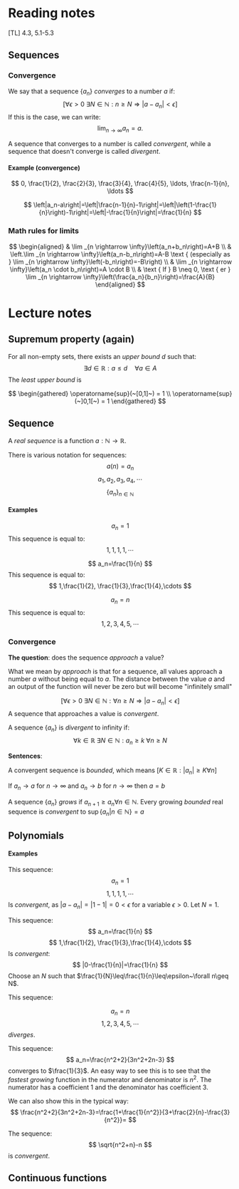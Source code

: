 # Reading notes
[TL] 4.3, 5.1-5.3

## Sequences
### Convergence
We say that a sequence $\{a_n\}$ *converges* to a number $a$ if:
$$
[\forall \epsilon > 0~ \exists N\in\mathbb{N}:n\geq N\Rightarrow|a-a_n|<\epsilon]
$$
If this is the case, we can write:
$$
\lim _{n \rightarrow \infty} a_n=a .
$$

A sequence that converges to a number is called *convergent*, while a sequence that doesn't converge is called *divergent*.

#### Example (convergence)
$$
0, \frac{1}{2}, \frac{2}{3}, \frac{3}{4}, \frac{4}{5}, \ldots, \frac{n-1}{n}, \ldots
$$

$$
\left|a_n-a\right|=\left|\frac{n-1}{n}-1\right|=\left|\left(1-\frac{1}{n}\right)-1\right|=\left|-\frac{1}{n}\right|=\frac{1}{n}
$$
### Math rules for limits
$$
\begin{aligned}
& \lim _{n \rightarrow \infty}\left(a_n+b_n\right)=A+B \\
& \left.\lim _{n \rightarrow \infty}\left(a_n-b_n\right)=A-B \text { (especially as } \lim _{n \rightarrow \infty}\left(-b_n\right)=-B\right) \\
& \lim _{n \rightarrow \infty}\left(a_n \cdot b_n\right)=A \cdot B \\
& \text { If } B \neq 0, \text { er } \lim _{n \rightarrow \infty}\left(\frac{a_n}{b_n}\right)=\frac{A}{B}
\end{aligned}
$$


# Lecture notes
## Supremum property (again)
For all non-empty sets, there exists an *upper bound* $d$ such that:
$$
\exists d \in\mathbb{R}:a\leq d \quad \forall a\in A
$$
The *least upper bound* is 

$$
\begin{gathered}
\operatorname{sup}(~[0,1]~) = 1 \\
\operatorname{sup}(~]0,1[~) = 1
\end{gathered}
$$

## Sequence
A *real sequence* is a function $a:\mathbb{N}\rightarrow \mathbb{R}$.

There is various notation for sequences:
$$a(n)=a_n$$
$$
a_1,a_2,a_3,a_4,\cdots
$$
$$
\{a_n\}_{n\in\mathbb{N}}
$$

#### Examples
$$
a_n=1
$$
This sequence is equal to:
$$
1,1,1,1,\cdots
$$

$$
a_n=\frac{1}{n}
$$
This sequence is equal to: 
$$
1,\frac{1}{2}, \frac{1}{3},\frac{1}{4},\cdots
$$

$$
a_n=n
$$
This sequence is equal to:
$$
1,2,3,4,5,\cdots
$$

### Convergence
**The question**: does the sequence *approach* a value?

What we mean by *approach* is that for a sequence, all values approach a number $a$ without being equal to $a$. The distance between the value $a$ and an output of the function will never be zero but will become "infinitely small"

$$
[\forall \epsilon > 0~ \exists N\in\mathbb{N}:\forall n\geq N\Rightarrow|a-a_n|<\epsilon]
$$
A sequence that approaches a value is *convergent*.

A sequence $\{a_n\}$ is *divergent* to infinity if:
$$
\forall k\in\mathbb{R}~\exists N\in\mathbb{N}:a_n\geq k~\forall n\geq N
$$

**Sentences**:

A convergent sequence is *bounded*, which means $[K\in\mathbb{R}:|a_n|\geq K \forall n]$

If $a_n\rightarrow a$ for $n\rightarrow\infty$ and $a_n\rightarrow b$ for $n\rightarrow \infty$ then $a=b$

A sequence $\{a_n\}$ *grows* if $a_{n+1}\geq a_n\forall n\in\mathbb{N}$. Every growing *bounded* real sequence is *convergent* to $\operatorname{sup}\{a_n|n\in\mathbb{N}\}=a$

## Polynomials


#### Examples
This sequence:
$$
a_n=1
$$
$$
1,1,1,1,\cdots
$$
Is *convergent*, as $|a-a_n|=|1-1|=0<\epsilon$ for a variable $\epsilon > 0$. Let $N=1$.

This sequence:
$$
a_n=\frac{1}{n}
$$
$$
1,\frac{1}{2}, \frac{1}{3},\frac{1}{4},\cdots
$$
Is *convergent*:
$$
|0-\frac{1}{n}|=\frac{1}{n}
$$
Choose an $N$ such that $\frac{1}{N}\leq\frac{1}{n}\leq\epsilon~\forall n\geq N$.

This sequence:

$$
a_n=n
$$
$$
1,2,3,4,5,\cdots
$$
*diverges*.

This sequence:
$$
a_n=\frac{n^2+2}{3n^2+2n-3}
$$
converges to $\frac{1}{3}$. An easy way to see this is to see that the *fastest growing* function in the numerator and denominator is $n^2$. The numerator has a coefficient 1 and the denominator has coefficient 3.

We can also show this in the typical way:
$$
\frac{n^2+2}{3n^2+2n-3}=\frac{1+\frac{1}{n^2}}{3+\frac{2}{n}-\frac{3}{n^2}}=
$$

The sequence:
$$
\sqrt{n^2+n}-n
$$
is *convergent*.


## Continuous functions

